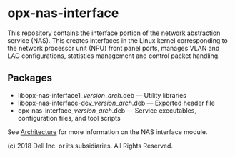 # opx-nas-interface
This repository contains the interface portion of the network abstraction service (NAS). This creates interfaces in the Linux kernel corresponding to the network processor unit (NPU) front panel ports, manages VLAN and LAG configurations, statistics management and control packet handling.

## Packages
- libopx-nas-interface1\_*version*\_*arch*.deb — Utility libraries  
- libopx-nas-interface-dev\_*version*\_*arch*.deb — Exported header file  
- opx-nas-interface\_*version*\_*arch*.deb — Service executables, configuration files, and tool scripts 

See [Architecture](https://github.com/open-switch/opx-docs/wiki/Architecture) for more information on the NAS interface module.

(c) 2018 Dell Inc. or its subsidiaries. All Rights Reserved.
